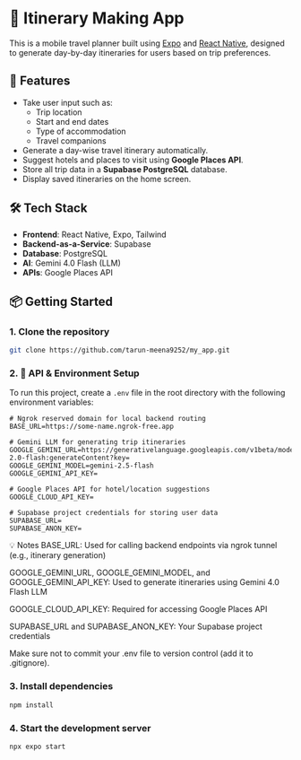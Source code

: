 # 🧳 Itinerary Making App

This is a mobile travel planner built using [Expo](https://expo.dev) and [React Native](https://reactnative.dev), designed to generate day-by-day itineraries for users based on trip preferences.

## 🚀 Features

- Take user input such as:
  - Trip location
  - Start and end dates
  - Type of accommodation
  - Travel companions
- Generate a day-wise travel itinerary automatically.
- Suggest hotels and places to visit using **Google Places API**.
- Store all trip data in a **Supabase PostgreSQL** database.
- Display saved itineraries on the home screen.

## 🛠 Tech Stack

- **Frontend**: React Native, Expo, Tailwind
- **Backend-as-a-Service**: Supabase
- **Database**: PostgreSQL
- **AI**: Gemini 4.0 Flash (LLM)
- **APIs**: Google Places API

## 📦 Getting Started

### 1. Clone the repository

```bash
git clone https://github.com/tarun-meena9252/my_app.git
```
### 2. 🔑 API & Environment Setup

To run this project, create a `.env` file in the root directory with the following environment variables:

```env
# Ngrok reserved domain for local backend routing
BASE_URL=https://some-name.ngrok-free.app

# Gemini LLM for generating trip itineraries
GOOGLE_GEMINI_URL=https://generativelanguage.googleapis.com/v1beta/models/gemini-2.0-flash:generateContent?key=
GOOGLE_GEMINI_MODEL=gemini-2.5-flash
GOOGLE_GEMINI_API_KEY=

# Google Places API for hotel/location suggestions
GOOGLE_CLOUD_API_KEY=

# Supabase project credentials for storing user data
SUPABASE_URL=
SUPABASE_ANON_KEY=
```
💡 Notes
   BASE_URL: Used for calling backend endpoints via ngrok tunnel (e.g., itinerary generation)

   GOOGLE_GEMINI_URL, GOOGLE_GEMINI_MODEL, and GOOGLE_GEMINI_API_KEY: Used to generate itineraries using Gemini 4.0 Flash LLM

   GOOGLE_CLOUD_API_KEY: Required for accessing Google Places API

   SUPABASE_URL and SUPABASE_ANON_KEY: Your Supabase project credentials

   Make sure not to commit your .env file to version control (add it to .gitignore).

### 3. Install dependencies

```bash
npm install
```
### 4. Start the development server

```bash
npx expo start
```
